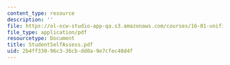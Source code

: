 ```yaml
---
content_type: resource
description: ''
file: https://ol-ocw-studio-app-qa.s3.amazonaws.com/courses/16-01-unified-engineering-i-ii-iii-iv-fall-2005-spring-2006/2b4ff33096c336cbdd0a9e7cfec40d4f_StudentSelfAssess.pdf
file_type: application/pdf
resourcetype: Document
title: StudentSelfAssess.pdf
uid: 2b4ff330-96c3-36cb-dd0a-9e7cfec40d4f
---
```

